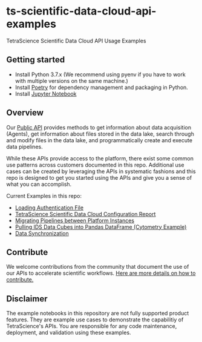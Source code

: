 # ts-scientific-data-cloud-api-examples
TetraScience Scientific Data Cloud API Usage Examples

## Getting started

* Install Python 3.7.x (We recommend using pyenv if you have to work with multiple versions on the same machine.)
* Install [Poetry](https://python-poetry.org/docs/) for dependency management and packaging in Python.
* Install [Jupyter Notebook](https://jupyter.org/install)

## Overview

Our [Public API](https://developers.tetrascience.com/reference/introduction-1) provides methods to get information about data acquisition (Agents), get information about files stored in the data lake, search through and modify files in the data lake, and programmatically create and execute data pipelines.

While these APIs provide access to the platform, there exist some common use patterns across customers documented in this repo. Additional use cases can be created by leveraging the APIs in systematic fashions and this repo is designed to get you started using the APIs and give you a sense of what you can accomplish.

Current Examples in this repo:

* [Loading Authentication File](https://github.com/tetrascience/ts-scientific-data-cloud-api-examples/blob/main/examples/Loading%20Authentication%20File.ipynb)
* [TetraScience Scientific Data Cloud Configuration Report](https://github.com/tetrascience/ts-scientific-data-cloud-api-examples/blob/main/examples/TetraScience%20Scientific%20Data%20Cloud%20Configuration%20Report.ipynb)
* [Migrating Pipelines between Platform Instances](https://github.com/tetrascience/ts-scientific-data-cloud-api-examples/blob/main/examples/Migrating%20Pipelines%20between%20Platform%20Instances.ipynb)
* [Pulling IDS Data Cubes into Pandas DataFrame (Cytometry Example)](https://github.com/tetrascience/ts-scientific-data-cloud-api-examples/blob/main/examples/Pulling%20IDS%20Data%20Cubes%20into%20Pandas%20DataFrame%20(Cytometry%20Example).ipynb)
* [Data Synchronization](https://github.com/tetrascience/ts-scientific-data-cloud-api-examples/blob/main/examples/Data%20Synchronization.ipynb)

## Contribute

We welcome contributions from the community that document the use of our APIs to accelerate scientific workflows. [Here are more details on how to contribute.](https://github.com/tetrascience/ts-scientific-data-cloud-api-examples/Contributing.md)

## Disclaimer

The example notebooks in this repository are not fully supported product features. They are example use cases to demonstrate the capabilitiy of TetraScience's APIs. You are responsible for any code maintenance, deployment, and validation using these examples.
